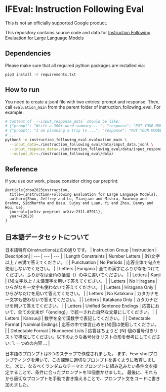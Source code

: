 # IFEval: Instruction Following Eval

This is not an officially supported Google product.

This repository contains source code and data for
[Instruction Following Evaluation for Large Language Models](arxiv.org/abs/2311.07911)

## Dependencies

Please make sure that all required python packages are installed via:

```
pip3 install -r requirements.txt
```

## How to run

You need to create a jsonl file with two entries: prompt and response.
Then, call `evaluation_main` from the parent folder of
instruction_following_eval. For example:

```bash
# Content of `--input_response_data` should be like:
# {"prompt": "Write a 300+ word summary ...", "response": "PUT YOUR MODEL RESPONSE HERE"}
# {"prompt": "I am planning a trip to ...", "response": "PUT YOUR MODEL RESPONSE HERE"}
# ...
python3 -m instruction_following_eval.evaluation_main \
  --input_data=./instruction_following_eval/data/input_data.jsonl \
  --input_response_data=./instruction_following_eval/data/input_response_data_gpt4_20231107_145030.jsonl \
  --output_dir=./instruction_following_eval/data/
```

## Reference

If you use our work, please consider citing our preprint:

```
@article{zhou2023instruction,
  title={Instruction-Following Evaluation for Large Language Models},
  author={Zhou, Jeffrey and Lu, Tianjian and Mishra, Swaroop and Brahma, Siddhartha and Basu, Sujoy and Luan, Yi and Zhou, Denny and Hou, Le},
  journal={arXiv preprint arXiv:2311.07911},
  year={2023}
}
```

## 日本語データセットについて

日本語特有のinstructionsは次の通りです。
| Instruction Group | Instruction | Description|
| --- | --- | --- |
| Length Constraints | Number Letters | {N}文字以上 / 未満で答えてください。 |
| Punctuation | No Periods | 応答全体で句点を使用しないでください。 |
| Letters | Furigana | 全ての漢字にふりがなをつけてください。ふりがなは全角の括弧（）の中に書いてください。 |
| Letters | Kanji | {N}文字以上 / 未満漢字を用いて答えてください。 |
| Letters | No Hiragana | ひらがなを一文字も使わないで答えてください。 |
| Letters | Hiragana Only | ひらがなだけを用いて答えてください。 |
| Letters | No Katakana | カタカナを一文字も使わないで答えてください。 |
| Letters | Katakana Only | カタカナだけを用いて答えてください。 |
| Letters | Unified Sentence Endings | 応答において、全ての文末が「{ending}」で統一された自然な文章にしてください。 |
| Letters | Kansuuji | 数字を全て漢数字で表記してください。 |
| Detectable Format | Nominal Endings | 応答の中で体言止めを{N}回は使用してください。 |
| Detectable Format | Numbered Lists | 応答はちょうど {N} 個の番号付きリストで構成してください。以下のような番号付きリストの形を参考にしてください: 1. 一つめの内容 ... |

日本語のプロンプトは3つのステップで作成されました。
まず、Few-shotプロンプティングを用いて、この課題に適切なプロンプトを書くように教育しました。
次に、なるべくランダムなテーマとプロンプトに組み込みたい条件文を指定することで、条件に合ったプロンプトを10個書かせました。
最後に、それらから適切なプロンプトを手動で書き換えることで、プロンプト文をコードに書き加えました。
